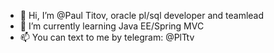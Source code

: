 - 👋 Hi, I’m @Paul Titov, oracle pl/sql developer and teamlead
- 🌱 I’m currently learning Java EE/Spring MVC
- 📫 You can text to me by telegram: @PlTtv

<!---
Paul-Titov/Paul-Titov is a ✨ special ✨ repository because its `README.md` (this file) appears on your GitHub profile.
You can click the Preview link to take a look at your changes.
--->
